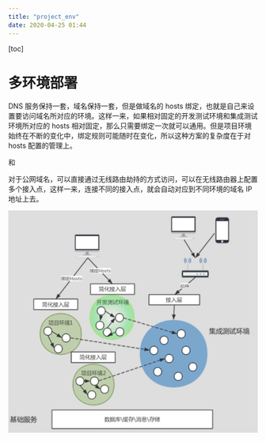 ```yaml
---
title: "project_env"
date: 2020-04-25 01:44
---
```

[toc]



# 多环境部署

DNS 服务保持一套，域名保持一套，但是做域名的 hosts 绑定，也就是自己来设置要访问域名所对应的环境。这样一来，如果相对固定的开发测试环境和集成测试环境所对应的 hosts 相对固定，那么只需要绑定一次就可以通用。但是项目环境始终在不断的变化中，绑定规则可能随时在变化，所以这种方案的复杂度在于对 hosts 配置的管理上。

和

对于公网域名，可以直接通过无线路由劫持的方式访问，可以在无线路由器上配置多个接入点，这样一来，连接不同的接入点，就会自动对应到不同环境的域名 IP 地址上去。

![image-20200425014507445](project_env.assets/image-20200425014507445.png)

